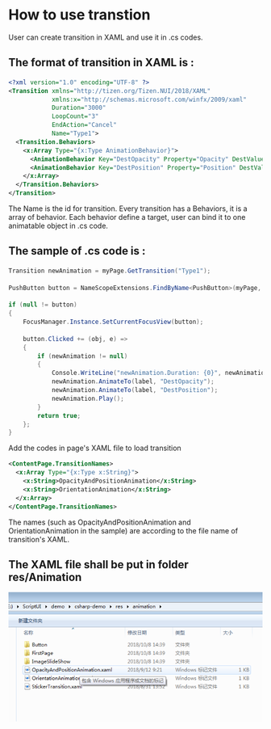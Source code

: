 # How to use transtion

User can create transition in XAML and use it in .cs codes.

## The format of transition in XAML is :

``` xml
<?xml version="1.0" encoding="UTF-8" ?>
<Transition xmlns="http://tizen.org/Tizen.NUI/2018/XAML"
            xmlns:x="http://schemas.microsoft.com/winfx/2009/xaml"
            Duration="3000"
            LoopCount="3"
            EndAction="Cancel"
            Name="Type1">
  <Transition.Behaviors>
    <x:Array Type="{x:Type AnimationBehavior}">
      <AnimationBehavior Key="DestOpacity" Property="Opacity" DestValue="0.5" StartTime="0" EndTime="1000" />
      <AnimationBehavior Key="DestPosition" Property="Position" DestValue="300,100,0" StartTime="1000" EndTime="3000" />
    </x:Array>
  </Transition.Behaviors>
</Transition>
```

The Name is the id for transition.
Every transition has a Behaviors, it is a array of behavior.
Each behavior define a target, user can bind it to one animatable object in .cs code.

## The sample of .cs code is :

``` cs
Transition newAnimation = myPage.GetTransition("Type1");

PushButton button = NameScopeExtensions.FindByName<PushButton>(myPage, "Click");

if (null != button)
{
    FocusManager.Instance.SetCurrentFocusView(button);

    button.Clicked += (obj, e) =>
    {
        if (newAnimation != null)
        {
            Console.WriteLine("newAnimation.Duration: {0}", newAnimation.Duration);
            newAnimation.AnimateTo(label, "DestOpacity");
            newAnimation.AnimateTo(label, "DestPosition");
            newAnimation.Play();
        }
        return true;
    };
}
```

Add the codes in page's XAML file to load transition

``` xml
<ContentPage.TransitionNames>
  <x:Array Type="{x:Type x:String}">
    <x:String>OpacityAndPositionAnimation</x:String>
    <x:String>OrientationAnimation</x:String>
  </x:Array>
</ContentPage.TransitionNames>
```

The names (such as OpacityAndPositionAnimation and OrientationAnimation in the sample) are according to the file name of transition's XAML.

## The XAML file shall be put in folder res/Animation

![PathForTransition](./Pictures/PathForTransition.PNG)
